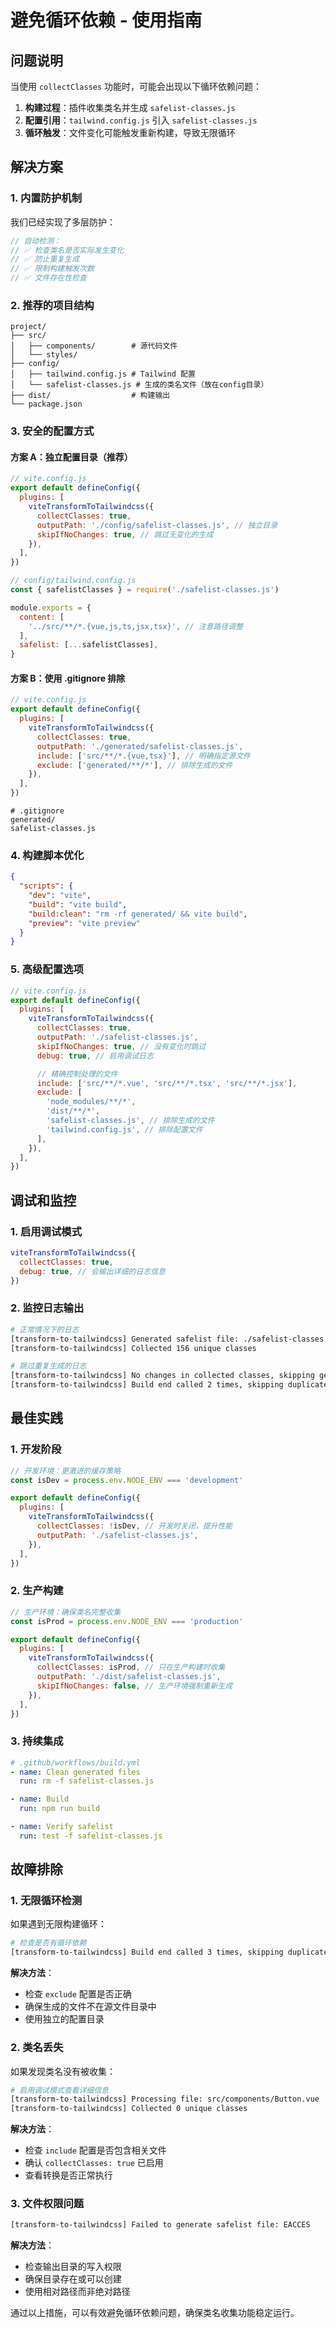 # 避免循环依赖 - 使用指南

## 问题说明

当使用 `collectClasses` 功能时，可能会出现以下循环依赖问题：

1. **构建过程**：插件收集类名并生成 `safelist-classes.js`
2. **配置引用**：`tailwind.config.js` 引入 `safelist-classes.js`
3. **循环触发**：文件变化可能触发重新构建，导致无限循环

## 解决方案

### 1. 内置防护机制

我们已经实现了多层防护：

```typescript
// 自动检测：
// ✅ 检查类名是否实际发生变化
// ✅ 防止重复生成
// ✅ 限制构建触发次数
// ✅ 文件存在性检查
```

### 2. 推荐的项目结构

```
project/
├── src/
│   ├── components/        # 源代码文件
│   └── styles/
├── config/
│   ├── tailwind.config.js # Tailwind 配置
│   └── safelist-classes.js # 生成的类名文件（放在config目录）
├── dist/                  # 构建输出
└── package.json
```

### 3. 安全的配置方式

#### 方案 A：独立配置目录（推荐）

```javascript
// vite.config.js
export default defineConfig({
  plugins: [
    viteTransformToTailwindcss({
      collectClasses: true,
      outputPath: './config/safelist-classes.js', // 独立目录
      skipIfNoChanges: true, // 跳过无变化的生成
    }),
  ],
})
```

```javascript
// config/tailwind.config.js
const { safelistClasses } = require('./safelist-classes.js')

module.exports = {
  content: [
    '../src/**/*.{vue,js,ts,jsx,tsx}', // 注意路径调整
  ],
  safelist: [...safelistClasses],
}
```

#### 方案 B：使用 .gitignore 排除

```javascript
// vite.config.js
export default defineConfig({
  plugins: [
    viteTransformToTailwindcss({
      collectClasses: true,
      outputPath: './generated/safelist-classes.js',
      include: ['src/**/*.{vue,tsx}'], // 明确指定源文件
      exclude: ['generated/**/*'], // 排除生成的文件
    }),
  ],
})
```

```gitignore
# .gitignore
generated/
safelist-classes.js
```

### 4. 构建脚本优化

```json
{
  "scripts": {
    "dev": "vite",
    "build": "vite build",
    "build:clean": "rm -rf generated/ && vite build",
    "preview": "vite preview"
  }
}
```

### 5. 高级配置选项

```javascript
// vite.config.js
export default defineConfig({
  plugins: [
    viteTransformToTailwindcss({
      collectClasses: true,
      outputPath: './safelist-classes.js',
      skipIfNoChanges: true, // 没有变化时跳过
      debug: true, // 启用调试日志

      // 精确控制处理的文件
      include: ['src/**/*.vue', 'src/**/*.tsx', 'src/**/*.jsx'],
      exclude: [
        'node_modules/**/*',
        'dist/**/*',
        'safelist-classes.js', // 排除生成的文件
        'tailwind.config.js', // 排除配置文件
      ],
    }),
  ],
})
```

## 调试和监控

### 1. 启用调试模式

```javascript
viteTransformToTailwindcss({
  collectClasses: true,
  debug: true, // 会输出详细的日志信息
})
```

### 2. 监控日志输出

```bash
# 正常情况下的日志
[transform-to-tailwindcss] Generated safelist file: ./safelist-classes.js
[transform-to-tailwindcss] Collected 156 unique classes

# 跳过重复生成的日志
[transform-to-tailwindcss] No changes in collected classes, skipping generation...
[transform-to-tailwindcss] Build end called 2 times, skipping duplicate call...
```

## 最佳实践

### 1. 开发阶段

```javascript
// 开发环境：更激进的缓存策略
const isDev = process.env.NODE_ENV === 'development'

export default defineConfig({
  plugins: [
    viteTransformToTailwindcss({
      collectClasses: !isDev, // 开发时关闭，提升性能
      outputPath: './safelist-classes.js',
    }),
  ],
})
```

### 2. 生产构建

```javascript
// 生产环境：确保类名完整收集
const isProd = process.env.NODE_ENV === 'production'

export default defineConfig({
  plugins: [
    viteTransformToTailwindcss({
      collectClasses: isProd, // 只在生产构建时收集
      outputPath: './dist/safelist-classes.js',
      skipIfNoChanges: false, // 生产环境强制重新生成
    }),
  ],
})
```

### 3. 持续集成

```yaml
# .github/workflows/build.yml
- name: Clean generated files
  run: rm -f safelist-classes.js

- name: Build
  run: npm run build

- name: Verify safelist
  run: test -f safelist-classes.js
```

## 故障排除

### 1. 无限循环检测

如果遇到无限构建循环：

```bash
# 检查是否有循环依赖
[transform-to-tailwindcss] Build end called 3 times, skipping duplicate call...
```

**解决方法**：

- 检查 `exclude` 配置是否正确
- 确保生成的文件不在源文件目录中
- 使用独立的配置目录

### 2. 类名丢失

如果发现类名没有被收集：

```bash
# 启用调试模式查看详细信息
[transform-to-tailwindcss] Processing file: src/components/Button.vue
[transform-to-tailwindcss] Collected 0 unique classes
```

**解决方法**：

- 检查 `include` 配置是否包含相关文件
- 确认 `collectClasses: true` 已启用
- 查看转换是否正常执行

### 3. 文件权限问题

```bash
[transform-to-tailwindcss] Failed to generate safelist file: EACCES
```

**解决方法**：

- 检查输出目录的写入权限
- 确保目录存在或可以创建
- 使用相对路径而非绝对路径

通过以上措施，可以有效避免循环依赖问题，确保类名收集功能稳定运行。

